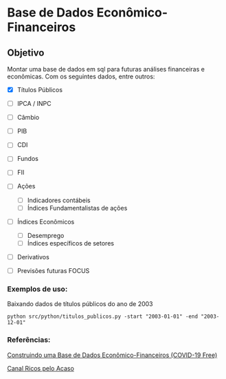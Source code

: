 # Base de Dados Econômico-Financeiros

## Objetivo

Montar uma base de dados em sql para futuras análises financeiras e econômicas. Com os seguintes dados, entre outros:

- [x] Títulos Públicos
- [ ] IPCA / INPC
- [ ] Câmbio
- [ ] PIB
- [ ] CDI
- [ ] Fundos
- [ ] FII
- [ ] Ações
  - [ ] Indicadores contábeis
  - [ ] Índices Fundamentalistas de ações
- [ ] Índices Econômicos
  - [ ] Desemprego
  - [ ] Índices específicos de setores
- [ ] Derivativos
- [ ] Previsões futuras FOCUS


### Exemplos de uso:

Baixando dados de títulos públicos do ano de 2003
```
python src/python/titulos_publicos.py -start "2003-01-01" -end "2003-12-01"
```
### Referências:

[Construindo uma Base de Dados Econômico-Financeiros (COVID-19 Free)](https://financial-risk-academy.teachable.com/)

[Canal Ricos pelo Acaso](https://www.youtube.com/channel/UCzCrdOO2GLYVnNhZUvG03lg/featured)